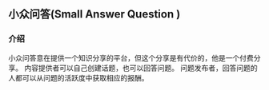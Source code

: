 ## 小众问答(Small Answer Question )

### 介绍
小众问答意在提供一个知识分享的平台，但这个分享是有代价的，他是一个付费分享。
内容提供者可以自己创建话题，也可以回答问题。
问题发布者，回答问题的人都可以从问题的活跃度中获取相应的报酬。

